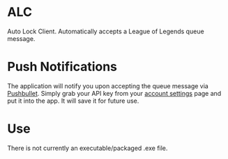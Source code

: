 # ALC
Auto Lock Client. Automatically accepts a League of Legends queue message.

# Push Notifications
The application will notify you upon accepting the queue message via [Pushbullet](https://www.pushbullet.com/). Simply grab your API key from your [account settings](https://www.pushbullet.com/account) page and put it into the app. It will save it for future use.

# Use
There is not currently an executable/packaged .exe file.
